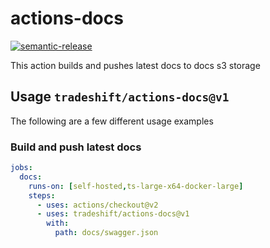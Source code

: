 # actions-docs

[![semantic-release](https://img.shields.io/badge/%20%20%F0%9F%93%A6%F0%9F%9A%80-semantic--release-e10079.svg)](https://github.com/semantic-release/semantic-release)

This action builds and pushes latest docs to docs s3 storage

## Usage `tradeshift/actions-docs@v1`

The following are a few different usage examples

### Build and push latest docs

```yaml
jobs:
  docs:
    runs-on: [self-hosted,ts-large-x64-docker-large]
    steps:
      - uses: actions/checkout@v2
      - uses: tradeshift/actions-docs@v1
        with:
          path: docs/swagger.json
```
